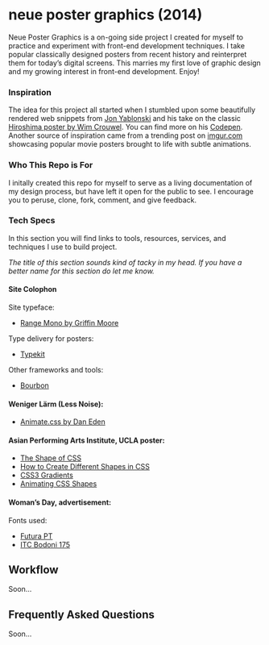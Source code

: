 neue poster graphics (2014)
=========

Neue Poster Graphics is a on-going side project I created for myself to practice and experiment with front-end development techniques. I take popular classically designed posters from recent history and reinterpret them for today’s digital screens. This marries my first love of graphic design and my growing interest in front-end development. Enjoy!


### Inspiration

The idea for this project all started when I stumbled upon some beautifully rendered web snippets from [Jon Yablonski](http://jonyablonski.com/) and his take on the classic [Hiroshima poster by  Wim Crouwel](http://jonyablonski.com/2014/hiroshima/). You can find more on his [Codepen](http://codepen.io/jmy1138/). Another source of inspiration came from a trending post on [imgur.com](http://imgur.com/gallery/SWL87) showcasing popular movie posters brought to life with subtle animations.


### Who This Repo is For

I initally created this repo for myself to serve as a living documentation of my design process, but have left it open for the public to see. I encourage you to peruse, clone, fork, comment, and give feedback.


### Tech Specs

In this section you will find links to tools, resources, services, and techniques I use to build project.

*The title of this section sounds kind of tacky in my head. If you have a better name for this section do let me know.*


#### Site Colophon

Site typeface:
* [Range Mono by Griffin Moore](https://okgriffin.com/range-mono/)

Type delivery for posters:
* [Typekit](https://typekit.com/)

Other frameworks and tools:
* [Bourbon](http://bourbon.io/)


#### Weniger Lärm (Less Noise):

* [Animate.css by Dan Eden](http://daneden.github.io/animate.css/)


#### Asian Performing Arts Institute, UCLA poster:

* [The Shape of CSS](http://css-tricks.com/examples/ShapesOfCSS/)
* [How to Create Different Shapes in CSS](http://www.paulund.co.uk/how-to-create-different-shapes-in-css)
* [CSS3 Gradients](http://www.w3schools.com/css/css3_gradients.asp)
* [Animating CSS Shapes](http://sarasoueidan.com/blog/animating-css-shapes/)


#### Woman’s Day, advertisement:

Fonts used:
* [Futura PT](https://typekit.com/fonts/futura-pt)
* [ITC Bodoni 175](https://typekit.com/fonts/ltc-bodoni-175)

## Workflow

Soon...

## Frequently Asked Questions

Soon...